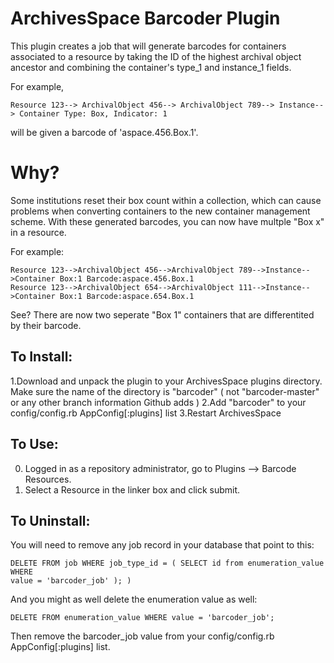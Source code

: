 # ArchivesSpace Barcoder Plugin

This plugin creates a job that will generate barcodes for containers associated to a resource by
taking the ID of the highest archival object ancestor and combining the container's type_1 and
instance_1 fields. 

For example, 

``` Resource 123--> ArchivalObject 456--> ArchivalObject 789--> Instance--> Container Type: Box, Indicator: 1 ```

will be given a barcode of 'aspace.456.Box.1'.

# __Why?__ 


Some institutions reset their box count within a collection, which can cause problems when converting containers to the new
container management scheme. With these generated barcodes, you can now have multple "Box x" in a resource.

For example:

``` 
Resource 123-->ArchivalObject 456-->ArchivalObject 789-->Instance-->Container Box:1 Barcode:aspace.456.Box.1 
Resource 123-->ArchivalObject 654-->ArchivalObject 111-->Instance-->Container Box:1 Barcode:aspace.654.Box.1
```

See? There are now two seperate "Box 1" containers that are differentited by their barcode. 

## To Install:

1.Download and unpack the plugin to your ArchivesSpace plugins directory. Make
sure the name of the directory is "barcoder"  ( not "barcoder-master" or any
other branch information Github adds )
2.Add "barcoder" to your config/config.rb AppConfig[:plugins] list
3.Restart ArchivesSpace

## To Use:
0. Logged in as a repository administrator, go to Plugins --> Barcode Resources. 
1. Select a Resource in the linker box and click submit.

## To Uninstall:

You will need to remove any job record in your database that point to this:
```
DELETE FROM job WHERE job_type_id = ( SELECT id from enumeration_value WHERE
value = 'barcoder_job' ); )
```

And you might as well delete the enumeration value as well: 
```
DELETE FROM enumeration_value WHERE value = 'barcoder_job';
```

Then remove the barcoder_job value from your config/config.rb
AppConfig[:plugins] list. 


